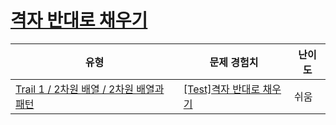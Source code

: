 # [격자 반대로 채우기](https://www.codetree.ai/trails/complete/curated-cards/test-grid-anti-fill)

|유형|문제 경험치|난이도|
|---|---|---|
|[Trail 1 / 2차원 배열 / 2차원 배열과 패턴](https://www.codetree.ai/trail-info/novice-low/)|[[Test]격자 반대로 채우기](https://www.codetree.ai/trails/complete/curated-cards/test-grid-anti-fill/)|쉬움|

